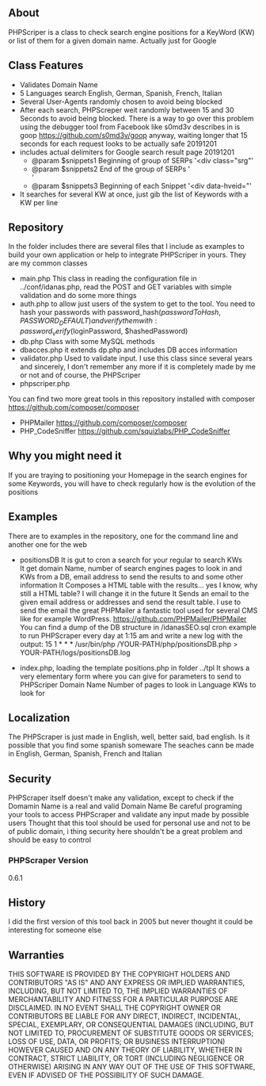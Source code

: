 ## About
PHPScriper is a class to check search engine positions for a KeyWord (KW) or list of them for a given domain name. Actually just for Google

## Class Features
- Validates Domain Name
- 5 Languages search English, German, Spanish, French, Italian
- Several User-Agents randomly chosen to avoid being blocked
- After each search, PHPScreper weit randomly between 15 and 30 Seconds to avoid being blocked. There is a way to go over this problem using the debugger tool      from Facebook like s0md3v describes in is goop https://github.com/s0md3v/goop
  anyway, waiting longer that 15 seconds for each request looks to be actually safe 20191201
- includes actual delimiters for Google search result page 20191201
     * @param $snippets1 Beginning of group of SERPs '<div class="srg"'
     * @param $snippets2 End of the group of SERPs  '<div id="extrares">'
     * @param $snippets3 Beginning of each Snippet   '<div data-hveid="' 
- It searches for several KW at once, just gib the list of Keywords with a KW per line

## Repository
In the folder includes there are several files that I include as examples to build your own application or help to integrate PHPScriper in yours. They are my common classes
- main.php      This class in reading the configuration file in ../conf/idanas.php, read the POST and GET variables with simple validation and do some more things
- auth.php      to allow just users of the system to get to the tool. You need to hash your passwords with 
                    password_hash($passwordToHash, PASSWORD_DEFAULT)
                and verify them with:
                    password_verify($loginPassword, $hashedPassword)
- db.php        Class with some MySQL methods
- dbacces.php   it extends dp.php and includes DB acces information
- validator.php Used to validate input. I use this class since several years and sincerely, I don't remember any more if it is completely made by me or not
and of course, the PHPScriper
- phpscriper.php

You can find two more great tools in this repository installed with composer https://github.com/composer/composer
- PHPMailer       https://github.com/composer/composer
- PHP_CodeSniffer https://github.com/squizlabs/PHP_CodeSniffer

## Why you might need it
If you are traying to positioning your Homepage in the search engines for some Keywords, you will have to check regularly how is the evolution of the positions

## Examples
There are to examples in the repository, one for the command line and another one for the web
- positionsDB   It is gut to cron a search for your regular to search KWs   
    It get domain Name, number of search engines pages to look in and KWs from a DB, email address to send the results to and some other information
    It Composes a HTML table with the results... yes I know, why still a HTML table? I will change it in the future
    It Sends an email to the given email address or addresses and send the result table. I use to send the email the great PHPMailer a fantastic tool used for several CMS like for example WordPress. https://github.com/PHPMailer/PHPMailer
    You can find a dump of the DB structure in /idanasSEO.sql
    cron example to run PHPScraper every day at 1:15 am and write a new log with the output:
        15 1 * * * /usr/bin/php /YOUR-PATH/php/positionsDB.php > YOUR-PATH/logs/positionsDB.log


- index.php, loading the template positions.php in folder ../tpl
    It shows a very elementary form where you can give for parameters to send to PHPScriper
        Domain Name
        Number of pages to look in
        Language
        KWs to look for

## Localization
The PHPScraper is just made in English, well, better said, bad english. Is it possible that you find some spanish someware
The seaches cann be made in English, German, Spanish, French and Italian

## Security
PHPScraper itself doesn't make any validation, except to check if the Domamin Name is a real and valid Domain Name
Be careful programing your tools to access PHPScraper and validate any input made by possible users
Thought that this tool should be used for personal use and not to be of public domain, i thing security here shouldn't be a great problem and should be easy to control

### PHPScraper Version

0.6.1

## History
I did the first version of this tool back in 2005 but never thought it could be interesting for someone else

## Warranties
THIS SOFTWARE IS PROVIDED BY THE COPYRIGHT HOLDERS AND CONTRIBUTORS "AS IS" AND
ANY EXPRESS OR IMPLIED WARRANTIES, INCLUDING, BUT NOT LIMITED TO, THE IMPLIED
WARRANTIES OF MERCHANTABILITY AND FITNESS FOR A PARTICULAR PURPOSE ARE
DISCLAIMED. IN NO EVENT SHALL THE COPYRIGHT OWNER OR CONTRIBUTORS BE LIABLE FOR ANY
DIRECT, INDIRECT, INCIDENTAL, SPECIAL, EXEMPLARY, OR CONSEQUENTIAL DAMAGES
(INCLUDING, BUT NOT LIMITED TO, PROCUREMENT OF SUBSTITUTE GOODS OR SERVICES;
LOSS OF USE, DATA, OR PROFITS; OR BUSINESS INTERRUPTION) HOWEVER CAUSED AND
ON ANY THEORY OF LIABILITY, WHETHER IN CONTRACT, STRICT LIABILITY, OR TORT
(INCLUDING NEGLIGENCE OR OTHERWISE) ARISING IN ANY WAY OUT OF THE USE OF THIS
SOFTWARE, EVEN IF ADVISED OF THE POSSIBILITY OF SUCH DAMAGE.
